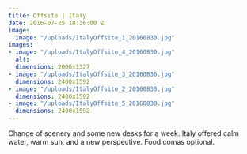 ```yaml
---
title: Offsite | Italy
date: 2016-07-25 18:36:00 Z
image:
  image: "/uploads/ItalyOffsite_1_20160830.jpg"
images:
- image: "/uploads/ItalyOffsite_4_20160830.jpg"
  alt: 
  dimensions: 2000x1327
- image: "/uploads/ItalyOffsite_3_20160830.jpg"
  dimensions: 2400x1592
- image: "/uploads/ItalyOffsite_2_20160830.jpg"
  dimensions: 2400x1592
- image: "/uploads/ItalyOffsite_5_20160830.jpg"
  dimensions: 2400x1592
---
```


Change of scenery and some new desks for a week. Italy offered calm water, warm sun, and a new perspective. Food comas optional.
